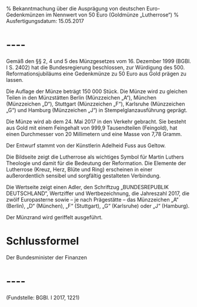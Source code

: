 % Bekanntmachung über die Ausprägung von deutschen Euro-Gedenkmünzen im Nennwert von 50 Euro (Goldmünze „Lutherrose“)
% Ausfertigungsdatum: 15.05.2017
 
# ----

Gemäß den §§ 2, 4 und 5 des Münzgesetzes vom 16. Dezember 1999 (BGBl. I S. 2402) hat die Bundesregierung beschlossen, zur Würdigung des 500. Reformationsjubiläums eine Gedenkmünze zu 50 Euro aus Gold prägen zu lassen.

Die Auflage der Münze beträgt 150 000 Stück. Die Münze wird zu gleichen Teilen in den Münzstätten Berlin (Münzzeichen „A“), München (Münzzeichen „D“), Stuttgart (Münzzeichen „F“), Karlsruhe (Münzzeichen „G“) und Hamburg (Münzzeichen „J“) in Stempelglanzausführung geprägt.

Die Münze wird ab dem 24. Mai 2017 in den Verkehr gebracht. Sie besteht aus Gold mit einem Feingehalt von 999,9 Tausendteilen (Feingold), hat einen Durchmesser von 20 Millimetern und eine Masse von 7,78 Gramm.

Der Entwurf stammt von der Künstlerin Adelheid Fuss aus Geltow.

Die Bildseite zeigt die Lutherrose als wichtiges Symbol für Martin Luthers Theologie und damit für die Bedeutung der Reformation. Die Elemente der Lutherrose (Kreuz, Herz, Blüte und Ring) erscheinen in einer außerordentlich sensibel und sorgfältig gestalteten Verbindung.

Die Wertseite zeigt einen Adler, den Schriftzug „BUNDESREPUBLIK DEUTSCHLAND“, Wertziffer und Wertbezeichnung, die Jahreszahl 2017, die zwölf Europasterne sowie – je nach Prägestätte – das Münzzeichen „A“ (Berlin), „D“ (München), „F“ (Stuttgart), „G“ (Karlsruhe) oder „J“ (Hamburg).

Der Münzrand wird geriffelt ausgeführt.

# Schlussformel

Der Bundesminister der Finanzen

# ----

(Fundstelle: BGBl. I 2017, 1221)
